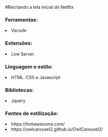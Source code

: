 #Recriando a tela inicial do Netflix

<h3> Ferramentas: </h3>
<li>Vscode</li>

<h3> Extensões: </h3>
<li>Live Server</li>

<h3> Linguagem e estilo: </h3>
<li>HTML. CSS e Javascript</li>

<h3> Bibliotecas: </h3>
<li>Jquery</li>

<h3> Fontes de estilização: </h3>
<li>https://fontawesome.com/</li>
<li>https://owlcarousel2.github.io/OwlCarousel2/</li>